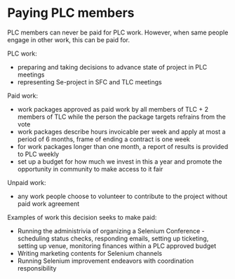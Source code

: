 # Paying PLC members

PLC members can never be paid for PLC work. However, when same people engage in other work, this can be paid for. 

PLC work:
  * preparing and taking decisions to advance state of project in PLC meetings
  * representing Se-project in SFC and TLC meetings

Paid work:
  * work packages approved as paid work by all members of TLC + 2 members of TLC while the person the package targets refrains from the vote
  * work packages describe hours invoicable per week and apply at most a period of 6 months, frame of ending a contract is one week
  * for work packages longer than one month, a report of results is provided to PLC weekly
  * set up a budget for how much we invest in this a year and promote the opportunity in community to make access to it fair

Unpaid work:
  * any work people choose to volunteer to contribute to the project without paid work agreement

Examples of work this decision seeks to make paid:
  * Running the administrivia of organizing a Selenium Conference - scheduling status checks, responding emails, setting up ticketing, setting up venue, monitoring finances within a PLC approved budget
  * Writing marketing contents for Selenium channels
  * Running Selenium improvement endeavors with coordination responsibility

